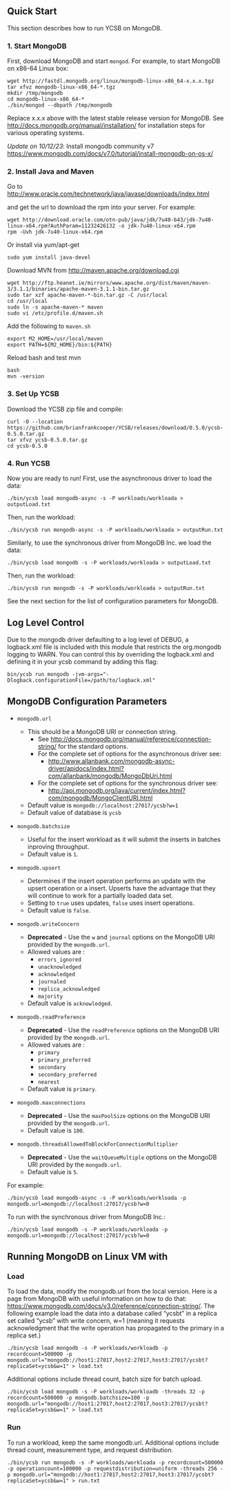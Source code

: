 <!--
Copyright (c) 2012 - 2016 YCSB contributors. All rights reserved.

Licensed under the Apache License, Version 2.0 (the "License"); you
may not use this file except in compliance with the License. You
may obtain a copy of the License at

http://www.apache.org/licenses/LICENSE-2.0

Unless required by applicable law or agreed to in writing, software
distributed under the License is distributed on an "AS IS" BASIS,
WITHOUT WARRANTIES OR CONDITIONS OF ANY KIND, either express or
implied. See the License for the specific language governing
permissions and limitations under the License. See accompanying
LICENSE file.
-->

## Quick Start

This section describes how to run YCSB on MongoDB. 

### 1. Start MongoDB

First, download MongoDB and start `mongod`. For example, to start MongoDB
on x86-64 Linux box:

    wget http://fastdl.mongodb.org/linux/mongodb-linux-x86_64-x.x.x.tgz
    tar xfvz mongodb-linux-x86_64-*.tgz
    mkdir /tmp/mongodb
    cd mongodb-linux-x86_64-*
    ./bin/mongod --dbpath /tmp/mongodb

Replace x.x.x above with the latest stable release version for MongoDB.
See http://docs.mongodb.org/manual/installation/ for installation steps for various operating systems.

*Update on 10/12/23*: Install mongodb community v7
https://www.mongodb.com/docs/v7.0/tutorial/install-mongodb-on-os-x/

### 2. Install Java and Maven

Go to http://www.oracle.com/technetwork/java/javase/downloads/index.html

and get the url to download the rpm into your server. For example:

    wget http://download.oracle.com/otn-pub/java/jdk/7u40-b43/jdk-7u40-linux-x64.rpm?AuthParam=11232426132 -o jdk-7u40-linux-x64.rpm
    rpm -Uvh jdk-7u40-linux-x64.rpm
    
Or install via yum/apt-get

    sudo yum install java-devel

Download MVN from http://maven.apache.org/download.cgi

    wget http://ftp.heanet.ie/mirrors/www.apache.org/dist/maven/maven-3/3.1.1/binaries/apache-maven-3.1.1-bin.tar.gz
    sudo tar xzf apache-maven-*-bin.tar.gz -C /usr/local
    cd /usr/local
    sudo ln -s apache-maven-* maven
    sudo vi /etc/profile.d/maven.sh

Add the following to `maven.sh`

    export M2_HOME=/usr/local/maven
    export PATH=${M2_HOME}/bin:${PATH}

Reload bash and test mvn

    bash
    mvn -version

### 3. Set Up YCSB

Download the YCSB zip file and compile:

    curl -O --location https://github.com/brianfrankcooper/YCSB/releases/download/0.5.0/ycsb-0.5.0.tar.gz
    tar xfvz ycsb-0.5.0.tar.gz
    cd ycsb-0.5.0

### 4. Run YCSB

Now you are ready to run! First, use the asynchronous driver to load the data:

    ./bin/ycsb load mongodb-async -s -P workloads/workloada > outputLoad.txt

Then, run the workload:

    ./bin/ycsb run mongodb-async -s -P workloads/workloada > outputRun.txt
    
Similarly, to use the synchronous driver from MongoDB Inc. we load the data: 

    ./bin/ycsb load mongodb -s -P workloads/workloada > outputLoad.txt

Then, run the workload:

    ./bin/ycsb run mongodb -s -P workloads/workloada > outputRun.txt
    
See the next section for the list of configuration parameters for MongoDB.

## Log Level Control
Due to the mongodb driver defaulting to a log level of DEBUG, a logback.xml file is included with this module that restricts the org.mongodb logging to WARN. You can control this by overriding the logback.xml and defining it in your ycsb command by adding this flag:

```
bin/ycsb run mongodb -jvm-args="-Dlogback.configurationFile=/path/to/logback.xml"
```

## MongoDB Configuration Parameters

- `mongodb.url`
  - This should be a MongoDB URI or connection string. 
    - See http://docs.mongodb.org/manual/reference/connection-string/ for the standard options.
    - For the complete set of options for the asynchronous driver see: 
      - http://www.allanbank.com/mongodb-async-driver/apidocs/index.html?com/allanbank/mongodb/MongoDbUri.html
    - For the complete set of options for the synchronous driver see:
      - http://api.mongodb.org/java/current/index.html?com/mongodb/MongoClientURI.html
  - Default value is `mongodb://localhost:27017/ycsb?w=1`
  - Default value of database is `ycsb`

- `mongodb.batchsize`
  - Useful for the insert workload as it will submit the inserts in batches inproving throughput.
  - Default value is `1`.

- `mongodb.upsert`
  - Determines if the insert operation performs an update with the upsert operation or a insert. 
    Upserts have the advantage that they will continue to work for a partially loaded data set.
  - Setting to `true` uses updates, `false` uses insert operations.
  - Default value is `false`.

- `mongodb.writeConcern`
  - **Deprecated** - Use the `w` and `journal` options on the MongoDB URI provided by the `mongodb.url`.
  - Allowed values are :
    - `errors_ignored`
    - `unacknowledged`
    - `acknowledged`
    - `journaled`
    - `replica_acknowledged`
    - `majority`
  - Default value is `acknowledged`.
 
- `mongodb.readPreference`
  - **Deprecated** - Use the `readPreference` options on the MongoDB URI provided by the `mongodb.url`.
  - Allowed values are :
    - `primary`
    - `primary_preferred`
    - `secondary`
    - `secondary_preferred`
    - `nearest`
  - Default value is `primary`.
 
- `mongodb.maxconnections`
  - **Deprecated** - Use the `maxPoolSize` options on the MongoDB URI provided by the `mongodb.url`.
  - Default value is `100`.

- `mongodb.threadsAllowedToBlockForConnectionMultiplier`
  - **Deprecated** - Use the `waitQueueMultiple` options on the MongoDB URI provided by the `mongodb.url`.
  - Default value is `5`.

For example:

    ./bin/ycsb load mongodb-async -s -P workloads/workloada -p mongodb.url=mongodb://localhost:27017/ycsb?w=0

To run with the synchronous driver from MongoDB Inc.:

    ./bin/ycsb load mongodb -s -P workloads/workloada -p mongodb.url=mongodb://localhost:27017/ycsb?w=0


## Running MongoDB on Linux VM with 

### Load
To load the data, modify the mongodb.url from the local version. Here is a page from MongoDB with useful information on how to do that: https://www.mongodb.com/docs/v3.0/reference/connection-string/. 
The following example load the data into a database called “ycsbt” in a replica set called “ycsb” with write concern, w=1 (meaning it requests acknowledgment that the write operation has propagated to the primary in a replica set.) 

    ./bin/ycsb load mongodb -s -P workloads/workloadb -p recordcount=500000 -p mongodb.url="mongodb://host1:27017,host2:27017,host3:27017/ycsbt?replicaSet=ycsb&w=1" > load.txt

Additional options include thread count, batch size for batch upload.

    ./bin/ycsb load mongodb -s -P workloads/workloadb -threads 32 -p recordcount=500000 -p mongodb.batchsize=100 -p mongodb.url="mongodb://host1:27017,host2:27017,host3:27017/ycsbt?replicaSet=ycsb&w=1" > load.txt

### Run
To run a workload, keep the same mongodb.url. Additional options include thread count, measurement type, and request distribution. 

    ./bin/ycsb run mongodb -s -P workloads/workloada -p recordcount=500000 -p operationcount=100000 -p requestdistribution=uniform -threads 256 -p mongodb.url="mongodb://host1:27017,host2:27017,host3:27017/ycsbt?replicaSet=ycsb&w=1" > run.txt
